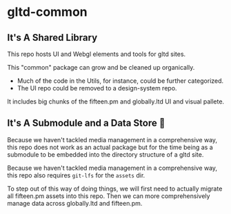 # gltd-common

## It's A Shared Library

This repo hosts UI and Webgl elements and tools for gltd sites.

This "common" package can grow and be cleaned up organically. 

* Much of the code in the Utils, for instance, could be further categorized.
* The UI repo could be removed to a design-system repo.

It includes big chunks of the fifteen.pm and globally.ltd UI and visual pallete.

## It's A Submodule and a Data Store 😬

Because we haven't tackled media management in a comprehensive way, this repo does not work as an actual package but for the time being as a submodule to be embedded into the directory structure of a gltd site.

Because we haven't tackled media management in a comprehensive way, this repo also requires `git-lfs` for the `assets` dir.

To step out of this way of doing things, we will first need to actually migrate all fifteen.pm assets into this repo. Then we can more comprehensively manage data across globally.ltd and fifteen.pm.


